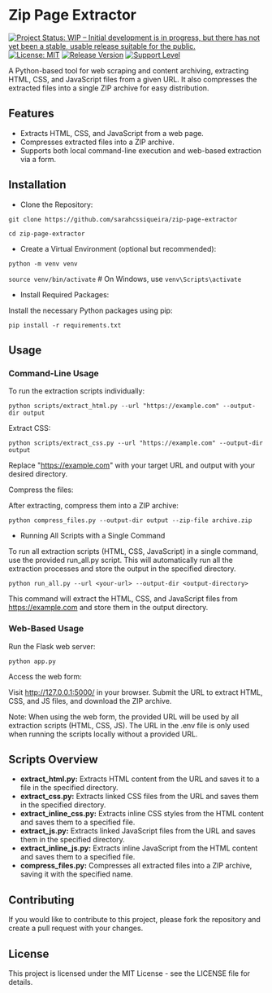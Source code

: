 # Zip Page Extractor

[![Project Status: WIP – Initial development is in progress, but there has not yet been a stable, usable release suitable for the public.](https://www.repostatus.org/badges/latest/wip.svg)](https://www.repostatus.org/#wip)
[![License: MIT](https://img.shields.io/badge/License-MIT-yellow.svg)](https://opensource.org/licenses/MIT)
[![Release Version](https://img.shields.io/github/release/sarahcssiqueira/zip-page-extractor.svg)](https://github.com/sarahcssiqueira/zip-page-extractor/releases/latest)
[![Support Level](https://img.shields.io/badge/support-may_take_time-yellow.svg)](#support-level)

A Python-based tool for web scraping and content archiving, extracting HTML, CSS, and JavaScript files from a given URL. It also compresses the extracted files into a single ZIP archive for easy distribution. 

## Features

- Extracts HTML, CSS, and JavaScript from a web page.
- Compresses extracted files into a ZIP archive.
- Supports both local command-line execution and web-based extraction via a form.

## Installation

- Clone the Repository:

`git clone https://github.com/sarahcssiqueira/zip-page-extractor`

`cd zip-page-extractor`

- Create a Virtual Environment (optional but recommended):

`python -m venv venv`

`source venv/bin/activate`  # On Windows, use `venv\Scripts\activate`

- Install Required Packages:

Install the necessary Python packages using pip:

`pip install -r requirements.txt`

## Usage

### Command-Line Usage

To run the extraction scripts individually:

`python scripts/extract_html.py --url "https://example.com" --output-dir output`

Extract CSS:

`python scripts/extract_css.py --url "https://example.com" --output-dir output`

Replace "https://example.com" with your target URL and output with your desired directory.

Compress the files:

After extracting, compress them into a ZIP archive:

`python compress_files.py --output-dir output --zip-file archive.zip`

- Running All Scripts with a Single Command

To run all extraction scripts (HTML, CSS, JavaScript) in a single command, use the provided run_all.py script. This will automatically run all the extraction processes and store the output in the specified directory.

`python run_all.py --url <your-url> --output-dir <output-directory>`

This command will extract the HTML, CSS, and JavaScript files from https://example.com and store them in the output directory.

### Web-Based Usage

Run the Flask web server:

`python app.py`

Access the web form:

Visit http://127.0.0.1:5000/ in your browser. Submit the URL to extract HTML, CSS, and JS files, and download the ZIP archive.

Note: When using the web form, the provided URL will be used by all extraction scripts (HTML, CSS, JS). The URL in the .env file is only used when running the scripts locally without a provided URL.

## Scripts Overview

- **extract_html.py:** Extracts HTML content from the URL and saves it to a file in the specified directory.
- **extract_css.py:** Extracts linked CSS files from the URL and saves them in the specified directory.
- **extract_inline_css.py:** Extracts inline CSS styles from the HTML content and saves them to a specified file.
- **extract_js.py:** Extracts linked JavaScript files from the URL and saves them in the specified directory.
- **extract_inline_js.py:** Extracts inline JavaScript from the HTML content and saves them to a specified file.
- **compress_files.py:** Compresses all extracted files into a ZIP archive, saving it with the specified name.

## Contributing

If you would like to contribute to this project, please fork the repository and create a pull request with your changes.

## License

This project is licensed under the MIT License - see the LICENSE file for details.